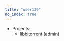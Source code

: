 ```yaml
---
title: "user139"
no_index: true
---
```


* Projects:
  * [libbitorrent](/projects/libbitorrent/) (admin)

